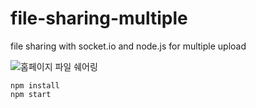 # file-sharing-multiple
file sharing with socket.io and node.js for multiple upload

![홈페이지 파일 쉐어링](https://user-images.githubusercontent.com/9676553/170044337-823b4035-6714-4746-8379-d4a2dba3d43a.png)


```
npm install
npm start
```




